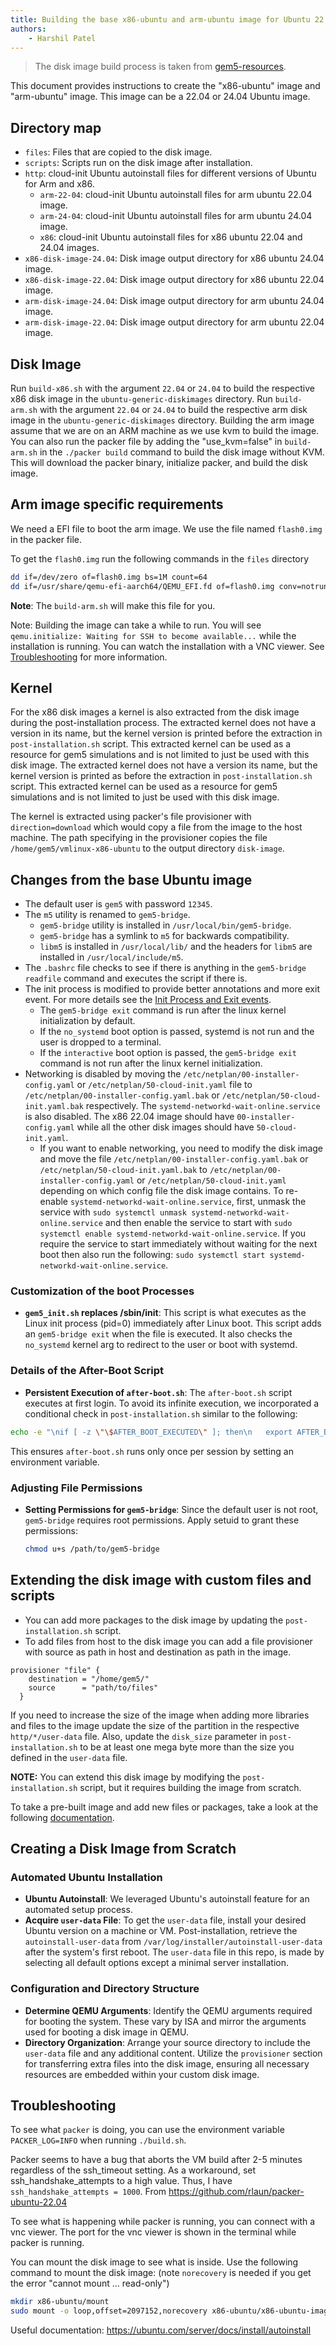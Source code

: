 ```yaml
---
title: Building the base x86-ubuntu and arm-ubuntu image for Ubuntu 22.04 and 24.04
authors:
    - Harshil Patel
---
```



> The disk image build process is taken from [gem5-resources](https://github.com/gem5/gem5-resources/tree/stable/src/ubuntu-generic-diskimages).


This document provides instructions to create the "x86-ubuntu" image and "arm-ubuntu" image.
This image can be a 22.04 or 24.04 Ubuntu image.

## Directory map

- `files`: Files that are copied to the disk image.
- `scripts`: Scripts run on the disk image after installation.
- `http`: cloud-init Ubuntu autoinstall files for different versions of Ubuntu for Arm and x86.
  - `arm-22-04`: cloud-init Ubuntu autoinstall files for arm ubuntu 22.04 image.
  - `arm-24-04`: cloud-init Ubuntu autoinstall files for arm ubuntu 24.04 image.
  - `x86`: cloud-init Ubuntu autoinstall files for x86 ubuntu 22.04 and 24.04 images.
- `x86-disk-image-24.04`: Disk image output directory for x86 ubuntu 24.04 image.
- `x86-disk-image-22.04`: Disk image output directory for x86 ubuntu 22.04 image.
- `arm-disk-image-24.04`: Disk image output directory for arm ubuntu 24.04 image.
- `arm-disk-image-22.04`: Disk image output directory for arm ubuntu 22.04 image.

## Disk Image

Run `build-x86.sh` with the argument `22.04` or `24.04` to build the respective x86 disk image in the `ubuntu-generic-diskimages` directory.
Run `build-arm.sh` with the argument `22.04` or `24.04` to build the respective arm disk image in the `ubuntu-generic-diskimages` directory.
Building the arm image assume that we are on an ARM machine as we use kvm to build the image.
You can also run the packer file by adding the "use_kvm=false" in `build-arm.sh` in the `./packer build` command to build the disk image without KVM.
This will download the packer binary, initialize packer, and build the disk image.

## Arm image specific requirements

We need a EFI file to boot the arm image. We use the file named `flash0.img` in the packer file.

To get the `flash0.img` run the following commands in the `files` directory

```bash
dd if=/dev/zero of=flash0.img bs=1M count=64
dd if=/usr/share/qemu-efi-aarch64/QEMU_EFI.fd of=flash0.img conv=notrunc
```

**Note**: The `build-arm.sh` will make this file for you.

Note: Building the image can take a while to run.
You will see `qemu.initialize: Waiting for SSH to become available...` while the installation is running.
You can watch the installation with a VNC viewer.
See [Troubleshooting](#troubleshooting) for more information.

## Kernel

For the x86 disk images a kernel is also extracted from the disk image during the post-installation process.
The extracted kernel does not have a version in its name, but the kernel version is printed before the extraction in `post-installation.sh` script. This extracted kernel can be used as a resource for gem5 simulations and is not limited to just be used with this disk image.
The extracted kernel does not have a version its name, but the kernel version is printed as before the extraction in `post-installation.sh` script. This extracted kernel can be used as a resource for gem5 simulations and is not limited to just be used with this disk image.

The kernel is extracted using packer's file provisioner with `direction=download` which would copy a file from the image to the host machine. The path specifying in the provisioner copies the file `/home/gem5/vmlinux-x86-ubuntu` to the output directory `disk-image`.

## Changes from the base Ubuntu image

- The default user is `gem5` with password `12345`.
- The `m5` utility is renamed to `gem5-bridge`.
  - `gem5-bridge` utility is installed in `/usr/local/bin/gem5-bridge`.
  - `gem5-bridge` has a symlink to `m5` for backwards compatibility.
  - `libm5` is installed in `/usr/local/lib/` and the headers for `libm5` are installed in `/usr/local/include/m5`.
- The `.bashrc` file checks to see if there is anything in the `gem5-bridge readfile` command and executes the script if there is.
- The init process is modified to provide better annotations and more exit event. For more details see the [Init Process and Exit events](README.md#init-process-and-exit-events).
  - The `gem5-bridge exit` command is run after the linux kernel initialization by default.
  - If the `no_systemd` boot option is passed, systemd is not run and the user is dropped to a terminal.
  - If the `interactive` boot option is passed, the `gem5-bridge exit` command is not run after the linux kernel initialization.
- Networking is disabled by moving the `/etc/netplan/00-installer-config.yaml` or `/etc/netplan/50-cloud-init.yaml` file to `/etc/netplan/00-installer-config.yaml.bak` or `/etc/netplan/50-cloud-init.yaml.bak` respectively. The `systemd-networkd-wait-online.service` is also disabled.
The x86 22.04 image should have `00-installer-config.yaml` while all the other disk images should have `50-cloud-init.yaml`.
  - If you want to enable networking, you need to modify the disk image and move the file `/etc/netplan/00-installer-config.yaml.bak` or `/etc/netplan/50-cloud-init.yaml.bak` to `/etc/netplan/00-installer-config.yaml` or `/etc/netplan/50-cloud-init.yaml` depending on which config file the disk image contains.
  To re-enable `systemd-networkd-wait-online.service`, first, unmask the service with `sudo systemctl unmask systemd-networkd-wait-online.service` and then enable the service to start with `sudo systemctl enable systemd-networkd-wait-online.service`.
  If you require the service to start immediately without waiting for the next boot then also run the following:
  `sudo systemctl start systemd-networkd-wait-online.service`.

### Customization of the boot Processes

- **`gem5_init.sh` replaces /sbin/init**: This script is what executes as the Linux init process (pid=0) immediately after Linux boot. This script adds an `gem5-bridge exit` when the file is executed. It also checks the `no_systemd` kernel arg to redirect to the user or boot with systemd.

### Details of the After-Boot Script

- **Persistent Execution of `after-boot.sh`**: The `after-boot.sh` script executes at first login.
To avoid its infinite execution, we incorporated a conditional check in `post-installation.sh` similar to the following:

```sh
echo -e "\nif [ -z \"\$AFTER_BOOT_EXECUTED\" ]; then\n   export AFTER_BOOT_EXECUTED=1\n    /home/gem5/after_boot.sh\nfi\n" >> /home/gem5/.bashrc
```

This ensures `after-boot.sh` runs only once per session by setting an environment variable.

### Adjusting File Permissions

- **Setting Permissions for `gem5-bridge`**: Since the default user is not root, `gem5-bridge` requires root permissions. Apply setuid to grant these permissions:

  ```sh
  chmod u+s /path/to/gem5-bridge
  ```

## Extending the disk image with custom files and scripts

- You can add more packages to the disk image by updating the `post-installation.sh` script.
- To add files from host to the disk image you can add a file provisioner with source as path in host and destination as path in the image.

```hcl
provisioner "file" {
    destination = "/home/gem5/"
    source      = "path/to/files"
  }
```

If you need to increase the size of the image when adding more libraries and files to the image update the size of the partition in the respective `http/*/user-data` file. Also, update the `disk_size` parameter in `post-installation.sh` to be at least one mega byte more than the size you defined in the `user-data` file.

**NOTE:** You can extend this disk image by modifying the `post-installation.sh` script, but it requires building the image from scratch.

To take a pre-built image and add new files or packages, take a look at the following [documentation](https://www.gem5.org/documentation/gem5-stdlib/extending-disk-images).

## Creating a Disk Image from Scratch

### Automated Ubuntu Installation

- **Ubuntu Autoinstall**: We leveraged Ubuntu's autoinstall feature for an automated setup process.
- **Acquire `user-data` File**: To get the `user-data` file, install your desired Ubuntu version on a machine or VM. Post-installation, retrieve the `autoinstall-user-data` from `/var/log/installer/autoinstall-user-data` after the system's first reboot.
The `user-data` file in this repo, is made by selecting all default options except a minimal server installation.

### Configuration and Directory Structure

- **Determine QEMU Arguments**: Identify the QEMU arguments required for booting the system. These vary by ISA and mirror the arguments used for booting a disk image in QEMU.
- **Directory Organization**: Arrange your source directory to include the `user-data` file and any additional content. Utilize the `provisioner` section for transferring extra files into the disk image, ensuring all necessary resources are embedded within your custom disk image.

## Troubleshooting

To see what `packer` is doing, you can use the environment variable `PACKER_LOG=INFO` when running `./build.sh`.

Packer seems to have a bug that aborts the VM build after 2-5 minutes regardless of the ssh_timeout setting.
As a workaround, set ssh_handshake_attempts to a high value.
Thus, I have `ssh_handshake_attempts = 1000`.
From <https://github.com/rlaun/packer-ubuntu-22.04>

To see what is happening while packer is running, you can connect with a vnc viewer.
The port for the vnc viewer is shown in the terminal while packer is running.

You can mount the disk image to see what is inside.
Use the following command to mount the disk image:
(note `norecovery` is needed if you get the error "cannot mount ... read-only")

```sh
mkdir x86-ubuntu/mount
sudo mount -o loop,offset=2097152,norecovery x86-ubuntu/x86-ubuntu-image/x86-ubuntu x86-ubuntu/mount
```

Useful documentation: <https://ubuntu.com/server/docs/install/autoinstall>

